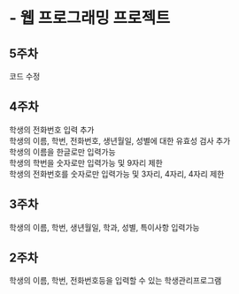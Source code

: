 # - 웹 프로그래밍 프로젝트
## 5주차
  코드 수정
## 4주차
  학생의 전화번호 입력 추가   
  학생의 이름, 학번, 전화번호, 생년월일, 성별에 대한 유효성 검사 추가   
  학생의 이름을 한글로만 입력가능   
  학생의 학번을 숫자로만 입력가능 및 9자리 제한   
  학생의 전화번호를 숫자로만 입력가능 및 3자리, 4자리, 4자리 제한   
  
## 3주차
  학생의 이름, 학번, 생년월일, 학과, 성별, 특이사항 입력가능
  
## 2주차   
  학생의 이름, 학번, 전화번호등을 입력할 수 있는 학생관리프로그램
